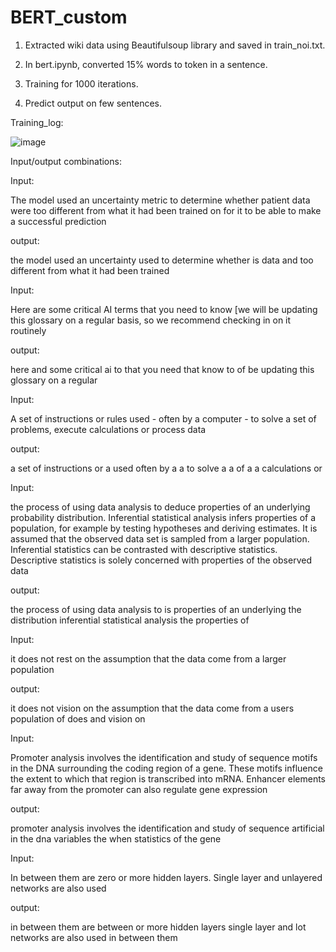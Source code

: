# BERT_custom

1. Extracted wiki data using Beautifulsoup library and saved in train_noi.txt.

2. In bert.ipynb, converted 15% words to <noise> token in a sentence.

3. Training for 1000 iterations.

4. Predict output on few sentences.

Training_log:

![image](https://user-images.githubusercontent.com/109232157/228599307-cf7ad984-6419-4c72-839b-707a1bda2a1e.png)



Input/output combinations:

Input:

The model used an uncertainty metric to determine whether patient data were too different from what it had been trained on for it to be able to make a successful prediction

output:

the model used an uncertainty used to determine whether is data and too different from what it had been trained

Input:

Here are some critical AI terms that you need to know [we will be updating this glossary on a regular basis, so we recommend checking in on it routinely

output:

here and some critical ai to that you need that know to of be updating this glossary on a regular

Input:

A set of instructions or rules used - often by a computer - to solve a set of problems, execute calculations or process data

output:

a set of instructions or a used often by a a to solve a a of a a calculations or

Input:

the process of using data analysis to deduce properties of an underlying probability distribution. Inferential statistical analysis infers properties of a population, for example by testing hypotheses and deriving estimates.  It is assumed that the observed data set is sampled from a larger population. Inferential statistics can be contrasted with descriptive statistics. Descriptive statistics is solely concerned with properties of the observed data

output:

the process of using data analysis to is properties of an underlying the distribution inferential statistical analysis the properties of

Input:

it does not rest on the assumption that the data come from a larger population

output:

it does not vision on the assumption that the data come from a users population of does and vision on

Input:

Promoter analysis involves the identification and study of sequence motifs in the DNA surrounding the coding region of a gene. These motifs influence the extent to which that region is transcribed into mRNA. Enhancer elements far away from the promoter can also regulate gene expression

output:

promoter analysis involves the identification and study of sequence artificial in the dna variables the when statistics of the gene

Input:

In between them are zero or more hidden layers. Single layer and unlayered networks are also used

output:

in between them are between or more hidden layers single layer and lot networks are also used in between them

